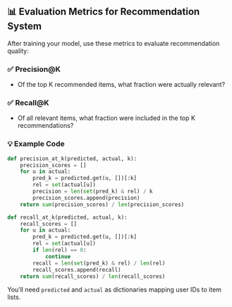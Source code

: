 ## 📊 Evaluation Metrics for Recommendation System

After training your model, use these metrics to evaluate recommendation quality:

### ✅ Precision@K
- Of the top K recommended items, what fraction were actually relevant?

### ✅ Recall@K
- Of all relevant items, what fraction were included in the top K recommendations?

### 💡 Example Code

```python
def precision_at_k(predicted, actual, k):
    precision_scores = []
    for u in actual:
        pred_k = predicted.get(u, [])[:k]
        rel = set(actual[u])
        precision = len(set(pred_k) & rel) / k
        precision_scores.append(precision)
    return sum(precision_scores) / len(precision_scores)

def recall_at_k(predicted, actual, k):
    recall_scores = []
    for u in actual:
        pred_k = predicted.get(u, [])[:k]
        rel = set(actual[u])
        if len(rel) == 0:
            continue
        recall = len(set(pred_k) & rel) / len(rel)
        recall_scores.append(recall)
    return sum(recall_scores) / len(recall_scores)
```

You’ll need `predicted` and `actual` as dictionaries mapping user IDs to item lists.